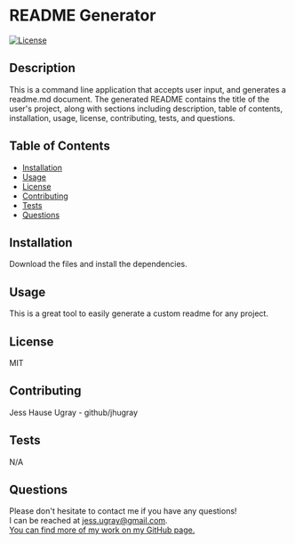 
  # README Generator

  [![License](https://img.shields.io/badge/license:-MIT-blue)](choosealicense.com/licenses/)

  ## Description

  This is a command line application that accepts user input, and generates a readme.md document. The generated README contains the title of the user's project, along with sections including description, table of contents, installation, usage, license, contributing, tests, and questions.

  ## Table of Contents

  * [Installation](#installation)
  * [Usage](#usage)
  * [License](#license)
  * [Contributing](#contributing)
  * [Tests](#tests)
  * [Questions](#questions)

  ## Installation

  Download the files and install the dependencies.

  ## Usage

  This is a great tool to easily generate a custom readme for any project.
  
  ## License

  MIT

  ## Contributing

  Jess Hause Ugray - github/jhugray

  ## Tests

  N/A

  ## Questions

  Please don't hesitate to contact me if you have any questions! <br>
  I can be reached at jess.ugray@gmail.com.<br>
  [You can find more of my work on my GitHub page.](http://github.com/jhugray)

  